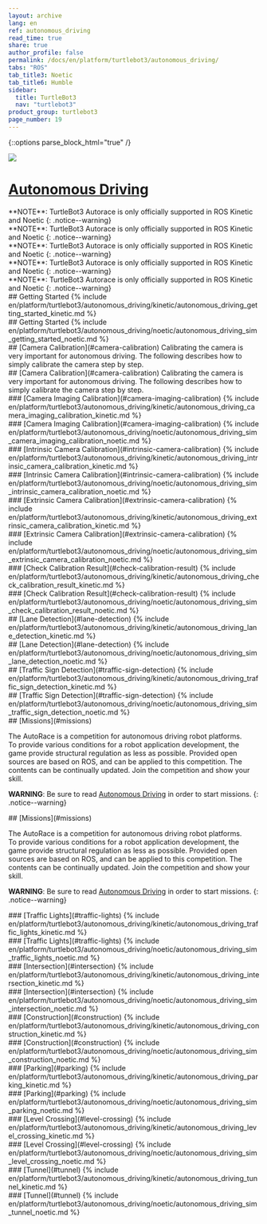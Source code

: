 ```yaml
---
layout: archive
lang: en
ref: autonomous_driving
read_time: true
share: true
author_profile: false
permalink: /docs/en/platform/turtlebot3/autonomous_driving/
tabs: "ROS"
tab_title3: Noetic
tab_title6: Humble
sidebar:
  title: TurtleBot3
  nav: "turtlebot3"
product_group: turtlebot3
page_number: 19
---
```


<style>
  body {
    counter-reset: h1 7 !important;
  }
</style>

{::options parse_block_html="true" /}

![](/assets/images/platform/turtlebot3/autonomous_driving/autorace_rbiz_challenge_2017_robots_1.png)

# [Autonomous Driving](#autonomous-driving)

<section data-id="{{ page.tab_title2 }}" class="tab_contents">
**NOTE**: TurtleBot3 Autorace is only officially supported in ROS Kinetic and Noetic
{: .notice--warning}
</section>

<section data-id="{{ page.tab_title4 }}" class="tab_contents">
**NOTE**: TurtleBot3 Autorace is only officially supported in ROS Kinetic and Noetic
{: .notice--warning}
</section>

<section data-id="{{ page.tab_title5 }}" class="tab_contents">
**NOTE**: TurtleBot3 Autorace is only officially supported in ROS Kinetic and Noetic
{: .notice--warning}
</section>

<section data-id="{{ page.tab_title6 }}" class="tab_contents">
**NOTE**: TurtleBot3 Autorace is only officially supported in ROS Kinetic and Noetic
{: .notice--warning}
</section>

<section data-id="{{ page.tab_title7 }}" class="tab_contents">
**NOTE**: TurtleBot3 Autorace is only officially supported in ROS Kinetic and Noetic
{: .notice--warning}
</section>

<section data-id="{{ page.tab_title1 }}" class="tab_contents">
## Getting Started
{% include en/platform/turtlebot3/autonomous_driving/kinetic/autonomous_driving_getting_started_kinetic.md %}
</section>

<section data-id="{{ page.tab_title3 }}" class="tab_contents">
## Getting Started
{% include en/platform/turtlebot3/autonomous_driving/noetic/autonomous_driving_sim_getting_started_noetic.md %}
</section>


<!-- Camera Calli -->

<section data-id="{{ page.tab_title1 }}" class="tab_contents">
## [Camera Calibration](#camera-calibration)
Calibrating the camera is very important for autonomous driving. The following describes how to simply calibrate the camera step by step.
</section>

<section data-id="{{ page.tab_title3 }}" class="tab_contents">
## [Camera Calibration](#camera-calibration)
Calibrating the camera is very important for autonomous driving. The following describes how to simply calibrate the camera step by step.
</section>


<section data-id="{{ page.tab_title1 }}" class="tab_contents">
### [Camera Imaging Calibration](#camera-imaging-calibration)
{% include en/platform/turtlebot3/autonomous_driving/kinetic/autonomous_driving_camera_imaging_calibration_kinetic.md %}
</section>

<section data-id="{{ page.tab_title3 }}" class="tab_contents">
### [Camera Imaging Calibration](#camera-imaging-calibration)
{% include en/platform/turtlebot3/autonomous_driving/noetic/autonomous_driving_sim_camera_imaging_calibration_noetic.md %}
</section>

<section data-id="{{ page.tab_title1 }}" class="tab_contents">
### [Intrinsic Camera Calibration](#intrinsic-camera-calibration)
{% include en/platform/turtlebot3/autonomous_driving/kinetic/autonomous_driving_intrinsic_camera_calibration_kinetic.md %}
</section>

<section data-id="{{ page.tab_title3 }}" class="tab_contents">
### [Intrinsic Camera Calibration](#intrinsic-camera-calibration)
{% include en/platform/turtlebot3/autonomous_driving/noetic/autonomous_driving_sim_intrinsic_camera_calibration_noetic.md %}
</section>


<section data-id="{{ page.tab_title1 }}" class="tab_contents">
### [Extrinsic Camera Calibration](#extrinsic-camera-calibration)
{% include en/platform/turtlebot3/autonomous_driving/kinetic/autonomous_driving_extrinsic_camera_calibration_kinetic.md  %}
</section>

<section data-id="{{ page.tab_title3 }}" class="tab_contents">
### [Extrinsic Camera Calibration](#extrinsic-camera-calibration)
{% include en/platform/turtlebot3/autonomous_driving/noetic/autonomous_driving_sim_extrinsic_camera_calibration_noetic.md %}
</section>

<section data-id="{{ page.tab_title1 }}" class="tab_contents">
### [Check Calibration Result](#check-calibration-result)
{% include en/platform/turtlebot3/autonomous_driving/kinetic/autonomous_driving_check_calibration_result_kinetic.md %}
</section>

<section data-id="{{ page.tab_title3 }}" class="tab_contents">
### [Check Calibration Result](#check-calibration-result)
{% include en/platform/turtlebot3/autonomous_driving/noetic/autonomous_driving_sim_check_calibration_result_noetic.md %}
</section>

<section data-id="{{ page.tab_title1 }}" class="tab_contents">
## [Lane Detection](#lane-detection)
{% include en/platform/turtlebot3/autonomous_driving/kinetic/autonomous_driving_lane_detection_kinetic.md  %}
</section>

<section data-id="{{ page.tab_title3 }}" class="tab_contents">
## [Lane Detection](#lane-detection)
{% include en/platform/turtlebot3/autonomous_driving/noetic/autonomous_driving_sim_lane_detection_noetic.md %}
</section>

<section data-id="{{ page.tab_title1 }}" class="tab_contents">
## [Traffic Sign Detection](#traffic-sign-detection)
{% include en/platform/turtlebot3/autonomous_driving/kinetic/autonomous_driving_traffic_sign_detection_kinetic.md %}
</section> 

<section data-id="{{ page.tab_title3 }}" class="tab_contents">
## [Traffic Sign Detection](#traffic-sign-detection)
{% include en/platform/turtlebot3/autonomous_driving/noetic/autonomous_driving_sim_traffic_sign_detection_noetic.md %}
</section> 

<section data-id="{{ page.tab_title1 }}" class="tab_contents">
## [Missions](#missions)

The AutoRace is a competition for autonomous driving robot platforms.  
To provide various conditions for a robot application development, the game provide structural regulation as less as possible. Provided open sources are based on ROS, and can be applied to this competition. The contents can be continually updated. Join the competition and show your skill.

**WARNING**: Be sure to read [Autonomous Driving](#autonomous-driving) in order to start missions.
{: .notice--warning}

</section>

<section data-id="{{ page.tab_title3 }}" class="tab_contents">
## [Missions](#missions)

The AutoRace is a competition for autonomous driving robot platforms.  
To provide various conditions for a robot application development, the game provide structural regulation as less as possible. Provided open sources are based on ROS, and can be applied to this competition. The contents can be continually updated. Join the competition and show your skill.

**WARNING**: Be sure to read [Autonomous Driving](#autonomous-driving) in order to start missions.
{: .notice--warning}
</section>

<section data-id="{{ page.tab_title1 }}" class="tab_contents">
### [Traffic Lights](#traffic-lights)
{% include en/platform/turtlebot3/autonomous_driving/kinetic/autonomous_driving_traffic_lights_kinetic.md  %} 
</section>

<section data-id="{{ page.tab_title3 }}" class="tab_contents">
### [Traffic Lights](#traffic-lights)
{% include en/platform/turtlebot3/autonomous_driving/noetic/autonomous_driving_sim_traffic_lights_noetic.md %}
</section>

<section data-id="{{ page.tab_title1 }}" class="tab_contents">
### [Intersection](#intersection)
{% include en/platform/turtlebot3/autonomous_driving/kinetic/autonomous_driving_intersection_kinetic.md  %}
</section> 

<section data-id="{{ page.tab_title3 }}" class="tab_contents">
### [Intersection](#intersection)
{% include en/platform/turtlebot3/autonomous_driving/noetic/autonomous_driving_sim_intersection_noetic.md %}
</section>

<section data-id="{{ page.tab_title1 }}" class="tab_contents">
### [Construction](#construction)
{% include en/platform/turtlebot3/autonomous_driving/kinetic/autonomous_driving_construction_kinetic.md  %}
</section> 

<section data-id="{{ page.tab_title3 }}" class="tab_contents">
### [Construction](#construction)
{% include en/platform/turtlebot3/autonomous_driving/noetic/autonomous_driving_sim_construction_noetic.md %}
</section>

<section data-id="{{ page.tab_title1 }}" class="tab_contents">
### [Parking](#parking)
{% include en/platform/turtlebot3/autonomous_driving/kinetic/autonomous_driving_parking_kinetic.md  %}
</section> 

<section data-id="{{ page.tab_title3 }}" class="tab_contents">
### [Parking](#parking)
{% include en/platform/turtlebot3/autonomous_driving/noetic/autonomous_driving_sim_parking_noetic.md %}
</section>

<section data-id="{{ page.tab_title1 }}" class="tab_contents">
### [Level Crossing](#level-crossing)
{% include en/platform/turtlebot3/autonomous_driving/kinetic/autonomous_driving_level_crossing_kinetic.md  %}
</section> 

<section data-id="{{ page.tab_title3 }}" class="tab_contents">
### [Level Crossing](#level-crossing)
{% include en/platform/turtlebot3/autonomous_driving/noetic/autonomous_driving_sim_level_crossing_noetic.md %}
</section>

<section data-id="{{ page.tab_title1 }}" class="tab_contents">
### [Tunnel](#tunnel)
{% include en/platform/turtlebot3/autonomous_driving/kinetic/autonomous_driving_tunnel_kinetic.md  %}
</section> 

<section data-id="{{ page.tab_title3 }}" class="tab_contents">
### [Tunnel](#tunnel)
{% include en/platform/turtlebot3/autonomous_driving/noetic/autonomous_driving_sim_tunnel_noetic.md %}
</section>
